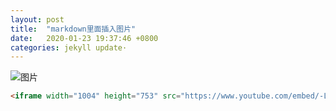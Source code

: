 ```yaml
---
layout: post
title:  "markdown里面插入图片"
date:   2020-01-23 19:37:46 +0800
categories: jekyll update·
---
```

![图片](https://pic4.zhimg.com/v2-57f0f63de851546e9e0b42ff293af5d1_r.jpg)

```html
<iframe width="1004" height="753" src="https://www.youtube.com/embed/-LPLBYAiQew" frameborder="0" allow="accelerometer; autoplay; encrypted-media; gyroscope; picture-in-picture" allowfullscreen></iframe>
```

